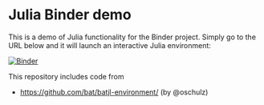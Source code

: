 # Julia Binder demo

This is a demo of Julia functionality for the Binder project. Simply
go to the URL below and it will launch an interactive Julia environment:

[![Binder](https://mybinder.org/badge_logo.svg)](https://mybinder.org/v2/gh/greimel/julia-binder/master?filepath=demo.ipynb)

This repository includes code from 

* https://github.com/bat/batjl-environment/ (by @oschulz)

